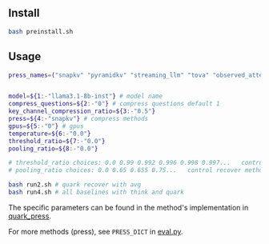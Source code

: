 


## Install

```bash
bash preinstall.sh
```

## Usage

```bash
press_names=("snapkv" "pyramidkv" "streaming_llm" "tova" "observed_attention" "expected_attention" "pyramid_quark" "snap_quark" "pyramid_think" "snap_think")


model=${1:-"llama3.1-8b-inst"} # model name
compress_questions=${2:-"0"} # compress questions default 1
key_channel_compression_ratio=${3:-"0.5"}
press=${4:-"snapkv"} # compress methods
gpus=${5:-"0"} # gpus
temperature=${6:-"0.0"} 
threshold_ratio=${7:-"0.0"}
pooling_ratio=${8:-"0.0"}

# threshold_ratio choices: 0.0 0.99 0.992 0.996 0.998 0.997...   control dynamic group and topp
# pooling_ratio choices: 0.0 0.65 0.655 0.75...   control recover method  6* is exp and 7* is norm

bash run2.sh # quark recover with avg
bash run4.sh # all baselines with think and quark
```

The specific parameters can be found in the method's implementation in [quark_press](kvpress0/presses/quark_press.py).

For more methods (press), see `PRESS_DICT` in [eval.py](eval.py).